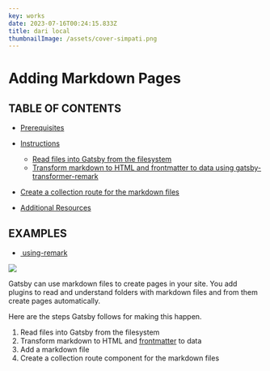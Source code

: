 ```yaml
---
key: works
date: 2023-07-16T00:24:15.833Z
title: dari local
thumbnailImage: /assets/cover-simpati.png
---
```

# Adding Markdown Pages

## TABLE OF CONTENTS

* [Prerequisites](https://www.gatsbyjs.com/docs/how-to/routing/adding-markdown-pages/#prerequisites)
* [Instructions](https://www.gatsbyjs.com/docs/how-to/routing/adding-markdown-pages/#instructions)

  * [Read files into Gatsby from the filesystem](https://www.gatsbyjs.com/docs/how-to/routing/adding-markdown-pages/#read-files-into-gatsby-from-the-filesystem)
  * [Transform markdown to HTML and frontmatter to data using gatsby-transformer-remark](https://www.gatsbyjs.com/docs/how-to/routing/adding-markdown-pages/#transform-markdown-to-html-and-frontmatter-to-data-using-gatsby-transformer-remark)
* [Create a collection route for the markdown files](https://www.gatsbyjs.com/docs/how-to/routing/adding-markdown-pages/#create-a-collection-route-for-the-markdown-files)
* [Additional Resources](https://www.gatsbyjs.com/docs/how-to/routing/adding-markdown-pages/#additional-resources)

## EXAMPLES

* [ using-remark](https://github.com/gatsbyjs/gatsby/tree/master/examples/using-remark)



![](/assets/cover-simpati.png)

Gatsby can use markdown files to create pages in your site. You add plugins to read and understand folders with markdown files and from them create pages automatically.

Here are the steps Gatsby follows for making this happen.

1. Read files into Gatsby from the filesystem
2. Transform markdown to HTML and [frontmatter](https://www.gatsbyjs.com/docs/how-to/routing/adding-markdown-pages/#frontmatter-for-metadata-in-markdown-files) to data
3. Add a markdown file
4. Create a collection route component for the markdown files